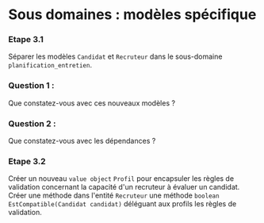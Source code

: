 # Sous domaines : modèles spécifique

### Etape 3.1

Séparer les modèles `Candidat` et `Recruteur` dans le sous-domaine `planification_entretien`.

### Question 1 :

Que constatez-vous avec ces nouveaux modèles ?

### Question 2 :

Que constatez-vous avec les dépendances ?

### Etape 3.2

Créer un nouveau `value object` `Profil` pour encapsuler les règles de validation concernant la capacité d'un recruteur
à évaluer un candidat.
Créer une méthode dans l'entité `Recruteur` une méthode `boolean EstCompatible(Candidat candidat)` déléguant aux profils
les règles de validation. 
